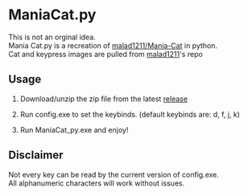 # ManiaCat.py
This is not an orginal idea.\
Mania Cat.py is a recreation of [malad1211/Mania-Cat](https://github.com/malad1211/Mania-Cat) in python.\
Cat and keypress images are pulled from [malad1211](https://github.com/malad1211)'s repo


## Usage
1. Download/unzip the zip file from the latest [release](https://github.com/LiskIsBest/Mania-Cat-Py/releases/tag/Latest)

2. Run config.exe to set the keybinds. (default keybinds are: d, f, j, k)

3. Run ManiaCat_py.exe and enjoy!

## Disclaimer
Not every key can be read by the current version of config.exe.\
All alphanumeric characters will work without issues.

